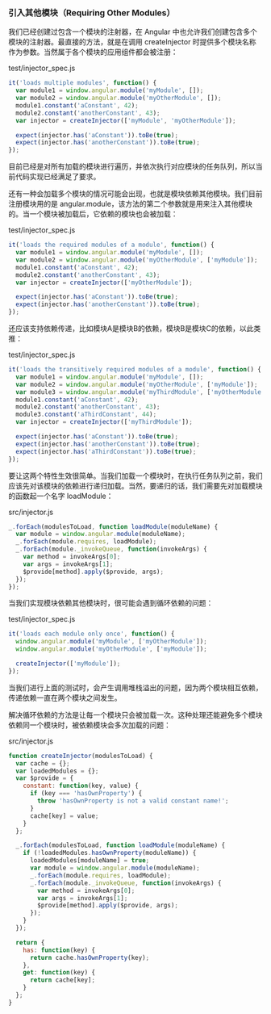 ### 引入其他模块（Requiring Other Modules）

我们已经创建过包含一个模块的注射器，在 Angular 中也允许我们创建包含多个模块的注射器。最直接的方法，就是在调用 createInjector 时提供多个模块名称作为参数。当然属于各个模块的应用组件都会被注册：

test/injector\_spec.js

```js
it('loads multiple modules', function() {
  var module1 = window.angular.module('myModule', []);
  var module2 = window.angular.module('myOtherModule', []);
  module1.constant('aConstant', 42);
  module2.constant('anotherConstant', 43);
  var injector = createInjector(['myModule', 'myOtherModule']);

  expect(injector.has('aConstant')).toBe(true);
  expect(injector.has('anotherConstant')).toBe(true);
});
```

目前已经是对所有加载的模块进行遍历，并依次执行对应模块的任务队列，所以当前代码实现已经满足了要求。

还有一种会加载多个模块的情况可能会出现，也就是模块依赖其他模块。我们目前注册模块用的是 angular.module，该方法的第二个参数就是用来注入其他模块的。当一个模块被加载后，它依赖的模块也会被加载：

test/injector\_spec.js

```js
it('loads the required modules of a module', function() {
  var module1 = window.angular.module('myModule', []);
  var module2 = window.angular.module('myOtherModule', ['myModule']);
  module1.constant('aConstant', 42);
  module2.constant('anotherConstant', 43);
  var injector = createInjector(['myOtherModule']);

  expect(injector.has('aConstant')).toBe(true);
  expect(injector.has('anotherConstant')).toBe(true);
});
```

还应该支持依赖传递，比如模块A是模块B的依赖，模块B是模块C的依赖，以此类推：

test/injector\_spec.js

```js
it('loads the transitively required modules of a module', function() {
  var module1 = window.angular.module('myModule', []);
  var module2 = window.angular.module('myOtherModule', ['myModule']);
  var module3 = window.angular.module('myThirdModule', ['myOtherModule']);
  module1.constant('aConstant', 42);
  module2.constant('anotherConstant', 43);
  module3.constant('aThirdConstant', 44);
  var injector = createInjector(['myThirdModule']);

  expect(injector.has('aConstant')).toBe(true);
  expect(injector.has('anotherConstant')).toBe(true);
  expect(injector.has('aThirdConstant')).toBe(true);
});
```

要让这两个特性生效很简单。当我们加载一个模块时，在执行任务队列之前，我们应该先对该模块的依赖进行递归加载。当然，要递归的话，我们需要先对加载模块的函数起一个名字 loadModule：

src/injector.js

```js
_.forEach(modulesToLoad, function loadModule(moduleName) {
  var module = window.angular.module(moduleName);
  _.forEach(module.requires, loadModule);
  _.forEach(module._invokeQueue, function(invokeArgs) {
    var method = invokeArgs[0];
    var args = invokeArgs[1];
    $provide[method].apply($provide, args);
  });
});
```

当我们实现模块依赖其他模块时，很可能会遇到循环依赖的问题：

test/injector\_spec.js

```js
it('loads each module only once', function() {
  window.angular.module('myModule', ['myOtherModule']);
  window.angular.module('myOtherModule', ['myModule']);

  createInjector(['myModule']);
});
```

当我们进行上面的测试时，会产生调用堆栈溢出的问题，因为两个模块相互依赖，传递依赖一直在两个模块之间发生。

解决循环依赖的方法是让每一个模块只会被加载一次。这种处理还能避免多个模块依赖同一个模块时，被依赖模块会多次加载的问题：

src/injector.js

```js
function createInjector(modulesToLoad) {
  var cache = {};
  var loadedModules = {};
  var $provide = {
    constant: function(key, value) {
      if (key === 'hasOwnProperty') {
        throw 'hasOwnProperty is not a valid constant name!';
      }
      cache[key] = value;
    }
  };

  _.forEach(modulesToLoad, function loadModule(moduleName) {
    if (!loadedModules.hasOwnProperty(moduleName)) {
      loadedModules[moduleName] = true;
      var module = window.angular.module(moduleName);
      _.forEach(module.requires, loadModule);
      _.forEach(module._invokeQueue, function(invokeArgs) {
        var method = invokeArgs[0];
        var args = invokeArgs[1];
        $provide[method].apply($provide, args);
      });
    }
  });

  return {
    has: function(key) {
      return cache.hasOwnProperty(key);
    },
    get: function(key) {
      return cache[key];
    }
  };
}
```



